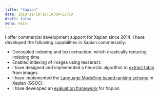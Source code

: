 ```yaml
---
title: "Xapian"
date: 2019-11-18T16:14:09+11:00
draft: false
menu: main
---
```


I offer commercial development support for Xapian since 2014. I have developed the following capabilities in Xapian commercially:

* Decoupled indexing and text extraction, which drastically reducing indexing time.
* Enabled indexing of images using tesseract.
* I have designed and implemented a heuristic algorithm to [extract table](https://github.com/gauravaror/TableExtrac) from images.
* I have implemented the [Language Modelling based ranking scheme](https://github.com/xapian/xapian/blob/1c3d424b5e7f2350235a13a7b120f380ccf05567/xapian-core/include/xapian/weight.h#L1505) in Xapian (GSOC).
* I have developed an [evaluation framework](https://github.com/xapian/xapian-evaluation) for Xapian.

